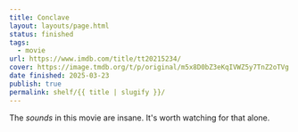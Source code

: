 ```yaml
---
title: Conclave
layout: layouts/page.html
status: finished
tags:
  - movie
url: https://www.imdb.com/title/tt20215234/
cover: https://image.tmdb.org/t/p/original/m5x8D0bZ3eKqIVWZ5y7TnZ2oTVg.jpg
date finished: 2025-03-23
publish: true
permalink: shelf/{{ title | slugify }}/
---
```

The *sounds* in this movie are insane. It's worth watching for that alone. 